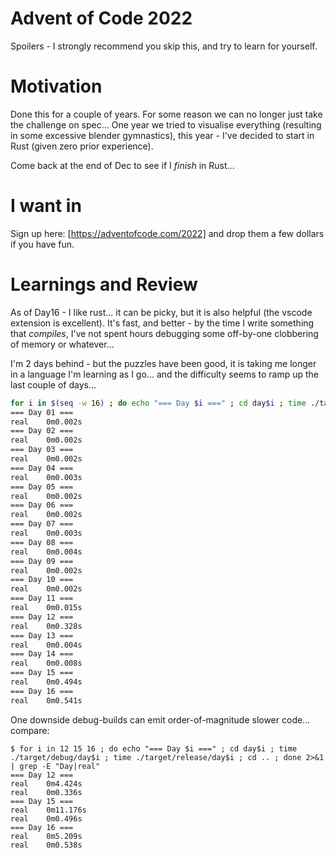 # Advent of Code 2022

Spoilers - I strongly recommend you skip this, and try to learn for yourself.

# Motivation

Done this for a couple of years. For some reason we can no longer just take the challenge on spec...
One year we tried to visualise everything (resulting in some excessive blender gymnastics), this year - I've decided to start in Rust (given zero prior experience).

Come back at the end of Dec to see if I _finish_ in Rust...

# I want in

Sign up here: [https://adventofcode.com/2022] and drop them a few dollars if you have fun.

# Learnings and Review

As of Day16 - I like rust... it can be picky, but it is also helpful (the vscode extension is excellent).
It's fast, and better - by the time I write something that _compiles_, I've not spent hours debugging some off-by-one clobbering of memory or whatever...

I'm 2 days behind - but the puzzles have been good, it is taking me longer in a language I'm learning as I go... and the difficulty seems to ramp up the last couple of days...

```sh
for i in $(seq -w 16) ; do echo "=== Day $i ===" ; cd day$i ; time ./target/release/day$i | grep Part ; cd .. ; done 2>&1 | grep -E "Day|real"
=== Day 01 ===
real    0m0.002s
=== Day 02 ===
real    0m0.002s
=== Day 03 ===
real    0m0.002s
=== Day 04 ===
real    0m0.003s
=== Day 05 ===
real    0m0.002s
=== Day 06 ===
real    0m0.002s
=== Day 07 ===
real    0m0.003s
=== Day 08 ===
real    0m0.004s
=== Day 09 ===
real    0m0.002s
=== Day 10 ===
real    0m0.002s
=== Day 11 ===
real    0m0.015s
=== Day 12 ===
real    0m0.328s
=== Day 13 ===
real    0m0.004s
=== Day 14 ===
real    0m0.008s
=== Day 15 ===
real    0m0.494s
=== Day 16 ===
real    0m0.541s
```

One downside debug-builds can emit order-of-magnitude slower code... compare:
```
$ for i in 12 15 16 ; do echo "=== Day $i ===" ; cd day$i ; time ./target/debug/day$i ; time ./target/release/day$i ; cd .. ; done 2>&1 | grep -E "Day|real"
=== Day 12 ===
real    0m4.424s
real    0m0.336s
=== Day 15 ===
real    0m11.176s
real    0m0.496s
=== Day 16 ===
real    0m5.209s
real    0m0.538s
```
